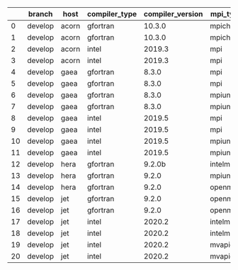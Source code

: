 |    | branch   | host   | compiler_type   | compiler_version   | mpi_type   | mpi_version   | o_g   | os     | unit_pass   | unit_fail   | system_pass   | system_fail   | example_pass   | example_fail   | nuopc_pass   | nuopc_fail   | build_passed   |
|----|----------|--------|-----------------|--------------------|------------|---------------|-------|--------|-------------|-------------|---------------|---------------|----------------|----------------|--------------|--------------|----------------|
|  0 | develop  | acorn  | gfortran        | 10.3.0             | mpich3     | 8.1.7         | O     | Linux  | 8926        | 0           | 49            | 0             | 80             | 0              | 50           | 0            | True           |
|  1 | develop  | acorn  | gfortran        | 10.3.0             | mpich3     | 8.1.7         | g     | Linux  | 8926        | 0           | 49            | 0             | 80             | 0              | 50           | 0            | True           |
|  2 | develop  | acorn  | intel           | 2019.3             | mpi        | 8.1.7         | O     | Linux  | 8926        | 0           | 49            | 0             | 80             | 0              | 50           | 0            | True           |
|  3 | develop  | acorn  | intel           | 2019.3             | mpi        | 8.1.7         | g     | Linux  | 8926        | 0           | 49            | 0             | 80             | 0              | 50           | 0            | True           |
|  4 | develop  | gaea   | gfortran        | 8.3.0              | mpi        | 7.7.11        | O     | Unicos | 8925        | 1           | 49            | 0             | 80             | 0              | 47           | 3            | False          |
|  5 | develop  | gaea   | gfortran        | 8.3.0              | mpi        | 7.7.11        | g     | Unicos | fail        | fail        | fail          | fail          | fail           | fail           | queued       | queued       | False          |
|  6 | develop  | gaea   | gfortran        | 8.3.0              | mpiuni     | None          | O     | Unicos | 7418        | 0           | 8             | 0             | 43             | 0              | 0            | 50           | False          |
|  7 | develop  | gaea   | gfortran        | 8.3.0              | mpiuni     | None          | g     | Unicos | fail        | fail        | fail          | fail          | fail           | fail           | queued       | queued       | False          |
|  8 | develop  | gaea   | intel           | 2019.5             | mpi        | 7.7.11        | O     | Unicos | 8911        | 15          | 49            | 0             | 80             | 0              | 47           | 3            | False          |
|  9 | develop  | gaea   | intel           | 2019.5             | mpi        | 7.7.11        | g     | Unicos | 8911        | 15          | 49            | 0             | 80             | 0              | 47           | 3            | False          |
| 10 | develop  | gaea   | intel           | 2019.5             | mpiuni     | None          | O     | Unicos | 7403        | 15          | 8             | 0             | 43             | 0              | 0            | 50           | False          |
| 11 | develop  | gaea   | intel           | 2019.5             | mpiuni     | None          | g     | Unicos | 7403        | 15          | 8             | 0             | 43             | 0              | 0            | 50           | False          |
| 12 | develop  | hera   | gfortran        | 9.2.0b             | intelmpi   | 2020          | O     | Linux  | fail        | fail        | fail          | fail          | fail           | fail           | queued       | queued       | True           |
| 13 | develop  | hera   | gfortran        | 9.2.0              | mpiuni     | None          | O     | Linux  | fail        | fail        | fail          | fail          | fail           | fail           | queued       | queued       | False          |
| 14 | develop  | hera   | gfortran        | 9.2.0              | openmpi    | 3.1.4         | O     | Linux  | fail        | fail        | fail          | fail          | fail           | fail           | queued       | queued       | True           |
| 15 | develop  | jet    | gfortran        | 9.2.0              | openmpi    | 3.1.4         | O     | Linux  | 8926        | 0           | 49            | 0             | 80             | 0              | 50           | 0            | True           |
| 16 | develop  | jet    | gfortran        | 9.2.0              | openmpi    | 3.1.4         | g     | Linux  | 8926        | 0           | 49            | 0             | 80             | 0              | 50           | 0            | True           |
| 17 | develop  | jet    | intel           | 2020.2             | intelmpi   | 2020.2        | O     | Linux  | 8926        | 0           | 49            | 0             | 80             | 0              | 50           | 0            | True           |
| 18 | develop  | jet    | intel           | 2020.2             | intelmpi   | 2020.2        | g     | Linux  | 8926        | 0           | 49            | 0             | 80             | 0              | 50           | 0            | True           |
| 19 | develop  | jet    | intel           | 2020.2             | mvapich2   | 2.3           | O     | Linux  | 8926        | 0           | 49            | 0             | 80             | 0              | 44           | 6            | True           |
| 20 | develop  | jet    | intel           | 2020.2             | mvapich2   | 2.3           | g     | Linux  | 8926        | 0           | 49            | 0             | 80             | 0              | 44           | 6            | True           |